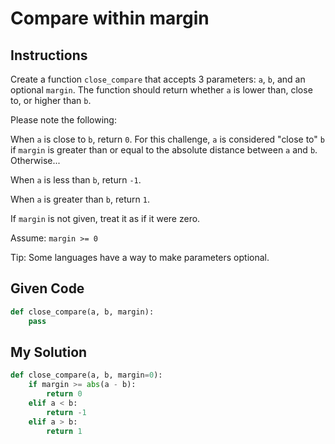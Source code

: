 # Compare within margin

## Instructions

Create a function `close_compare` that accepts 3 parameters: `a`, `b`, and an optional `margin`. The function should return whether `a` is lower than, close to, or higher than `b`.

Please note the following:

When `a` is close to `b`, return `0`.
For this challenge, `a` is considered "close to" `b` if `margin` is greater than or equal to the absolute distance between `a` and `b`.
Otherwise...

When `a` is less than `b`, return `-1`.

When `a` is greater than `b`, return `1`.

If `margin` is not given, treat it as if it were zero.

Assume: `margin >= 0`

Tip: Some languages have a way to make parameters optional.

## Given Code
```python
def close_compare(a, b, margin):
    pass
```

## My Solution
```python
def close_compare(a, b, margin=0):
    if margin >= abs(a - b):
        return 0
    elif a < b:
        return -1
    elif a > b:    
        return 1
```
